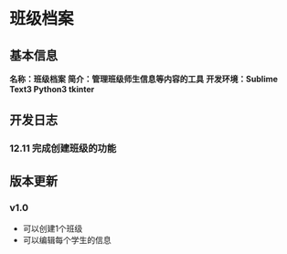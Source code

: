 # 班级档案
## 基本信息
**名称：班级档案**
**简介：管理班级师生信息等内容的工具**
**开发环境：Sublime Text3 Python3 tkinter**
## 开发日志
### 12.11 完成创建班级的功能
## 版本更新
### v1.0 ###
- 可以创建1个班级
- 可以编辑每个学生的信息
